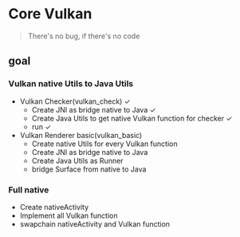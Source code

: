 # Core Vulkan
> There's no bug, if there's no code
## goal
### Vulkan native Utils to Java Utils
+ Vulkan Checker(vulkan_check) ✓
  - Create JNI as bridge native to Java ✓
  - Create Java Utils to get native Vulkan function for checker ✓
  - run ✓
+ Vulkan Renderer basic(vulkan_basic)
  - Create native Utils for every Vulkan function
  - Create JNI as bridge native to Java
  - Create Java Utils as Runner
  - bridge Surface from native to Java
### Full native
  - Create nativeActivity
  - Implement all Vulkan function
  - swapchain nativeActivity and Vulkan function
